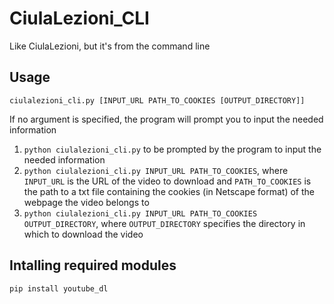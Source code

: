 # CiulaLezioni_CLI

Like CiulaLezioni, but it's from the command line

## Usage

`ciulalezioni_cli.py [INPUT_URL PATH_TO_COOKIES [OUTPUT_DIRECTORY]]`

If no argument is specified, the program will prompt you to input the needed information

1. `python ciulalezioni_cli.py` to be prompted by the program to input the needed information
2. `python ciulalezioni_cli.py INPUT_URL PATH_TO_COOKIES`, where `INPUT_URL` is the URL of the video to download and `PATH_TO_COOKIES` is the path to a txt file containing the cookies (in Netscape format) of the webpage the video belongs to
3. `python ciulalezioni_cli.py INPUT_URL PATH_TO_COOKIES OUTPUT_DIRECTORY`, where `OUTPUT_DIRECTORY` specifies the directory in which to download the video

## Intalling required modules

`pip install youtube_dl`
